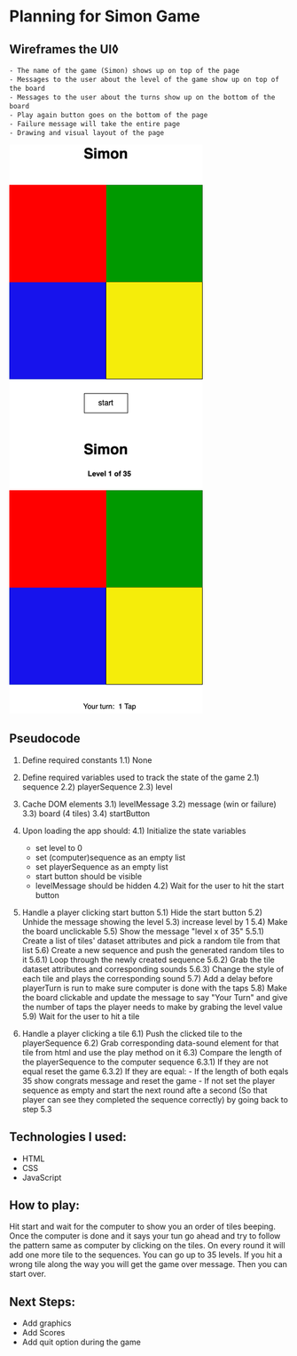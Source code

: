 # Planning for Simon Game

## Wireframes the UI◊
    - The name of the game (Simon) shows up on top of the page
    - Messages to the user about the level of the game show up on top of the board
    - Messages to the user about the turns show up on the bottom of the board
    - Play again button goes on the bottom of the page
    - Failure message will take the entire page
    - Drawing and visual layout of the page 

   ![Simon Game](assets/SimonBoard.png)
    

## Pseudocode

1) Define required constants
    1.1) None
  
2) Define required variables used to track the state of the game
    2.1) sequence
    2.2) playerSequence
    2.3) level

3) Cache DOM elements
    3.1) levelMessage
    3.2) message (win or failure)
    3.3) board (4 tiles)
    3.4) startButton

4) Upon loading the app should:
    4.1) Initialize the state variables
      - set level to 0
      - set (computer)sequence as an empty list
      - set playerSequence as an empty list
      - start button should be visible
      - levelMessage should be hidden
    4.2) Wait for the user to hit the start button
    
5) Handle a player clicking start button
    5.1) Hide the start button
    5.2) Unhide the message showing the level
    5.3) increase level by 1 
    5.4) Make the board unclickable
    5.5) Show the message "level x of 35"
        5.5.1) Create a list of tiles' dataset attributes and pick a random tile from that list
    5.6) Create a new sequence and push the generated random tiles to it
        5.6.1) Loop through the newly created sequence 
        5.6.2) Grab the tile dataset attributes and corresponding sounds
        5.6.3) Change the style of each tile and plays the corresponding sound
    5.7) Add a delay before playerTurn is run to make sure computer is done with the taps
    5.8) Make the board clickable and update the message to say "Your Turn" and give the number of taps the player needs to make by grabing the level value
    5.9) Wait for the user to hit a tile

6) Handle a player clicking a tile
    6.1) Push the clicked tile to the playerSequence
    6.2) Grab corresponding data-sound element for that tile from html and use the play method on it
    6.3) Compare the length of the playerSequence to the computer sequence 
        6.3.1) If they are not equal reset the game
        6.3.2) If they are equal:
            - If the length of both eqals 35 show congrats message and reset the game
            - If not set the player sequence as empty and start the next round afte a second (So that player can see they completed the sequence correctly) by going back to step 5.3


## Technologies I used:
- HTML
- CSS
- JavaScript

## How to play:
Hit start and wait for the computer to show you an order of tiles beeping. Once the computer is done and it says your tun go ahead and try to follow the pattern same as computer by clicking on the tiles. On every round it will add one more tile to the sequences. You can go up to 35 levels. If you hit a wrong tile along the way you will get the game over message. Then you can start over.

## Next Steps:
- Add graphics
- Add Scores
- Add quit option during the game

